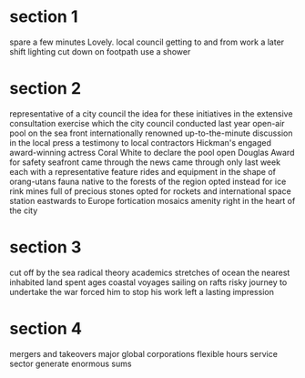 # section 1

spare a few minutes
Lovely.
local council
getting to and from work
a later shift
lighting
cut down on
footpath
use a shower

# section 2

representative of a city council
the idea for these initiatives
in the extensive consultation exercise which the city council conducted last year
open-air pool on the sea front
internationally renowned
up-to-the-minute
discussion in the local press
a testimony to
local contractors Hickman's
engaged award-winning actress Coral White to declare the pool open
Douglas Award for safety
seafront
came through
the news came through only last week
each with a representative feature
rides and equipment in the shape of
orang-utans
fauna native to the forests of the region
opted instead for
ice rink
mines full of precious stones
opted for rockets and international space station
eastwards to Europe
fortication
mosaics
amenity
right in the heart of the city

# section 3

cut off by the sea
radical theory
academics
stretches of ocean
the nearest inhabited land
spent ages
coastal voyages
sailing on rafts
risky journey to undertake
the war forced him to stop his work
left a lasting impression

# section 4

mergers and takeovers
major global corporations
flexible hours
service sector
generate enormous sums
